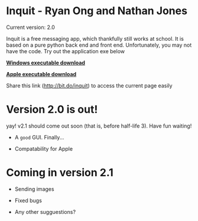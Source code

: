 # Inquit - Ryan Ong and Nathan Jones

Current version: 2.0

Inquit is a free messaging app, which thankfully still works at school. It is based on a pure python back end and front end. Unfortunately, you may not have the code. Try out the application exe below

[**Windows executable download**](https://github.com/RYNO8/Inquit/raw/master/Inquit%20v2.0.exe)

[**Apple executable download**](https://github.com/RYNO8/Inquit/raw/master/Inquit%20v2.0.pkg)

Share this link (http://bit.do/inquit) to access the current page easily 

# Version 2.0 is out!

yay! v2.1 should come out soon (that is, before half-life 3). Have fun waiting!

- A `good` GUI. Finally...

- Compatability for Apple

# Coming in version 2.1

- Sending images

- Fixed bugs

- Any other sugguestions?
